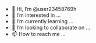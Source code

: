 - 👋 Hi, I’m @user23458769h
- 👀 I’m interested in ...
- 🌱 I’m currently learning ...
- 💞️ I’m looking to collaborate on ...
- 📫 How to reach me ...

<!---
user23458769h/user23458769h is a ✨ special ✨ repository because its `README.md` (this file) appears on your GitHub profile.
You can click the Preview link to take a look at your changes.
--->
